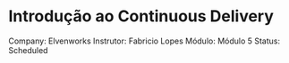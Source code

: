 # Introdução ao Continuous Delivery

Company: Elvenworks
Instrutor: Fabricio Lopes
Módulo: Módulo 5
Status: Scheduled